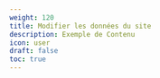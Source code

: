 ```yaml
---
weight: 120
title: Modifier les données du site
description: Exemple de Contenu
icon: user
draft: false
toc: true
---
```

